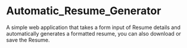 # Automatic_Resume_Generator

A simple web application that takes a form input of Resume details and automatically generates a formatted resume, you can also download or save the Resume. 
